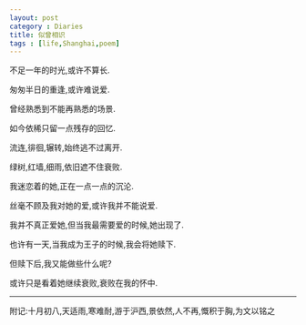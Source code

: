 ```yaml
---
layout: post
category : Diaries
title: 似曾相识
tags : [life,Shanghai,poem]
---
```


 
不足一年的时光,或许不算长.

匆匆半日的重逢,或许难说爱.

曾经熟悉到不能再熟悉的场景.

如今依稀只留一点残存的回忆.

流连,徘徊,辗转,始终逃不过离开.

绿树,红墙,细雨,依旧遮不住衰败.
 
我迷恋着的她,正在一点一点的沉沦.

丝毫不顾及我对她的爱,或许我并不能说爱.

我并不真正爱她,但当我最需要爱的时候,她出现了.

也许有一天,当我成为王子的时候,我会将她赎下.

但赎下后,我又能做些什么呢?

或许只是看着她继续衰败,衰败在我的怀中.
 
---
 
附记:十月初八,天适雨,寒难耐,游于沪西,景依然,人不再,慨积于胸,为文以铭之
